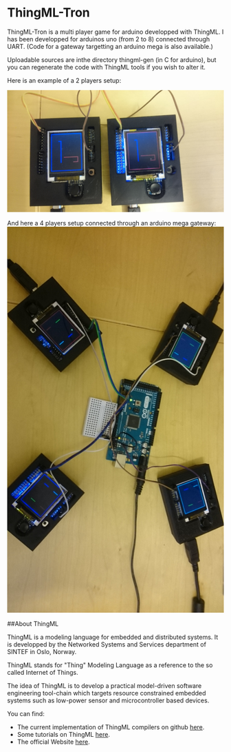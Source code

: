 # ThingML-Tron

ThingML-Tron is a multi player game for arduino developped with ThingML. I has been developped for arduinos uno (from 2 to 8) connected through UART. (Code for a gateway targetting an arduino mega is also available.)

Uploadable sources are inthe directory thingml-gen (in C for arduino), but you can regenerate the code with ThingML tools if you wish to alter it.

Here is an example of a 2 players setup:

<img src="https://raw.githubusercontent.com/Lyadis/ThingML-Tron/master/img/DSC_0313.JPG" alt="2 players setup" >

And here a 4 players setup connected through an arduino mega gateway:
<img src="https://raw.githubusercontent.com/Lyadis/ThingML-Tron/master/img/DSC_0309.JPG" alt="4 players setup" >

##About ThingML

ThingML is a modeling language for embedded and distributed systems. It is developped by the Networked Systems and Services department of SINTEF in Oslo, Norway.

ThingML stands for "Thing" Modeling Language as a reference to the so called Internet of Things.

The idea of ThingML is to develop a practical model-driven software engineering tool-chain which targets resource constrained embedded systems such as low-power sensor and microcontroller based devices. 

You can find:

* The current implementation of ThingML compilers on github [here](https://github.com/SINTEF-9012/ThingML). 
* Some tutorials on ThingML [here](https://github.com/HEADS-project/training). 
* The official Website [here](http://thingml.org). 
